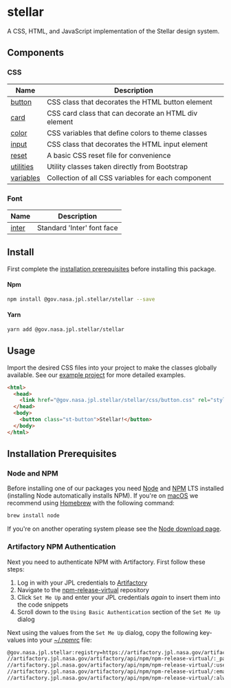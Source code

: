 # stellar

A CSS, HTML, and JavaScript implementation of the Stellar design system.

## Components

### CSS

| Name                             | Description                                          |
| -------------------------------- | ---------------------------------------------------- |
| [button](./css/button.css)       | CSS class that decorates the HTML button element     |
| [card](./css/card.css)           | CSS card class that can decorate an HTML div element |
| [color](./css/color.css)         | CSS variables that define colors to theme classes    |
| [input](./css/input.css)         | CSS class that decorates the HTML input element      |
| [reset](./css/reset.css)         | A basic CSS reset file for convenience               |
| [utilities](./css/utilities.css) | Utility classes taken directly from Bootstrap        |
| [variables](./css/variables.css) | Collection of all CSS variables for each component   |

### Font

| Name                  | Description                |
| --------------------- | -------------------------- |
| [inter](./font/inter) | Standard 'Inter' font face |

## Install

First complete the [installation prerequisites](#installation-prerequisites) before installing this package.

#### Npm

```bash
npm install @gov.nasa.jpl.stellar/stellar --save
```

#### Yarn

```bash
yarn add @gov.nasa.jpl.stellar/stellar
```

## Usage

Import the desired CSS files into your project to make the classes globally available. See our [example project](https://github.jpl.nasa.gov/Stellar/example-stellar) for more detailed examples.

```html
<html>
  <head>
    <link href="@gov.nasa.jpl.stellar/stellar/css/button.css" rel="stylesheet" />
  </head>
  <body>
    <button class="st-button">Stellar!</button>
  </body>
</html>
```

## Installation Prerequisites

### Node and NPM

Before installing one of our packages you need [Node](https://nodejs.org/en/) and [NPM](https://docs.npmjs.com/about-npm/) LTS installed (installing Node automatically installs NPM). If you're on [macOS](https://www.apple.com/macos) we recommend using [Homebrew](https://brew.sh/) with the following command:

```sh
brew install node
```

If you're on another operating system please see the [Node download page](https://nodejs.org/en/download/).

### Artifactory NPM Authentication

Next you need to authenticate NPM with Artifactory. First follow these steps:

1. Log in with your JPL credentials to [Artifactory](https://artifactory.jpl.nasa.gov/artifactory/webapp/#/login)
1. Navigate to the [npm-release-virtual](https://artifactory.jpl.nasa.gov/artifactory/webapp/#/artifacts/browse/tree/General/npm-release-virtual) repository
1. Click `Set Me Up` and enter your JPL credentials _again_ to insert them into the code snippets
1. Scroll down to the `Using Basic Authentication` section of the `Set Me Up` dialog

Next using the values from the `Set Me Up` dialog, copy the following key-values into your [~/.npmrc](https://docs.npmjs.com/configuring-npm/npmrc.html) file:

```sh
@gov.nasa.jpl.stellar:registry=https://artifactory.jpl.nasa.gov/artifactory/api/npm/npm-release-virtual/
//artifactory.jpl.nasa.gov/artifactory/api/npm/npm-release-virtual/:_password=<BASE64_PASSWORD>
//artifactory.jpl.nasa.gov/artifactory/api/npm/npm-release-virtual/:username=<USERNAME>
//artifactory.jpl.nasa.gov/artifactory/api/npm/npm-release-virtual/:email=<youremail@email.com>
//artifactory.jpl.nasa.gov/artifactory/api/npm/npm-release-virtual/:always-auth=true
```
